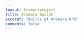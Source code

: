 ```yaml
---
layout: Aromaraproject
title: Aromara Builds
excerpt: "Builds of Aromara RPG"
comments: false
---
```

